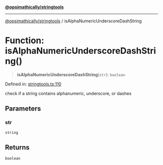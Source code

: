 [**@opsimathically/stringtools**](../README.md)

***

[@opsimathically/stringtools](../README.md) / isAlphaNumericUnderscoreDashString

# Function: isAlphaNumericUnderscoreDashString()

> **isAlphaNumericUnderscoreDashString**(`str`): `boolean`

Defined in: [stringtools.ts:110](https://github.com/opsimathically/stringtools/blob/b055bf3b17cc9708499ff46423d7e765497f45ae/src/stringtools.ts#L110)

check if a string contains alphanumeric, underscore, or dashes

## Parameters

### str

`string`

## Returns

`boolean`
